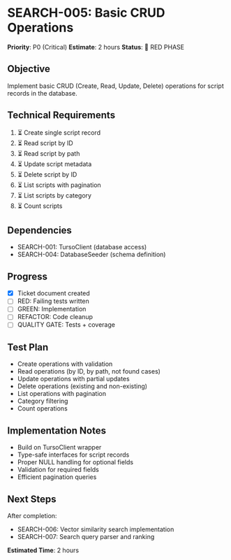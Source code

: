 # SEARCH-005: Basic CRUD Operations

**Priority**: P0 (Critical)
**Estimate**: 2 hours
**Status**: 🔴 RED PHASE

## Objective
Implement basic CRUD (Create, Read, Update, Delete) operations for script records in the database.

## Technical Requirements
1. ⏳ Create single script record
2. ⏳ Read script by ID
3. ⏳ Read script by path
4. ⏳ Update script metadata
5. ⏳ Delete script by ID
6. ⏳ List scripts with pagination
7. ⏳ List scripts by category
8. ⏳ Count scripts

## Dependencies
- SEARCH-001: TursoClient (database access)
- SEARCH-004: DatabaseSeeder (schema definition)

## Progress
- [x] Ticket document created
- [ ] RED: Failing tests written
- [ ] GREEN: Implementation
- [ ] REFACTOR: Code cleanup
- [ ] QUALITY GATE: Tests + coverage

## Test Plan
- Create operations with validation
- Read operations (by ID, by path, not found cases)
- Update operations with partial updates
- Delete operations (existing and non-existing)
- List operations with pagination
- Category filtering
- Count operations

## Implementation Notes
- Build on TursoClient wrapper
- Type-safe interfaces for script records
- Proper NULL handling for optional fields
- Validation for required fields
- Efficient pagination queries

## Next Steps
After completion:
- SEARCH-006: Vector similarity search implementation
- SEARCH-007: Search query parser and ranking

**Estimated Time**: 2 hours
